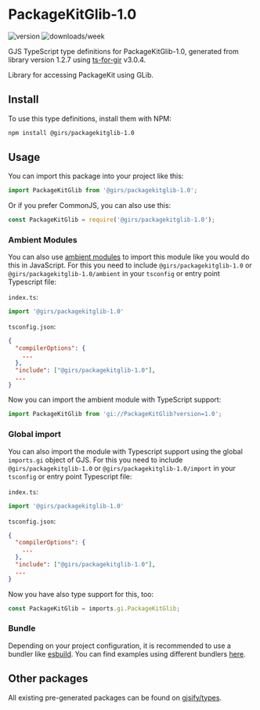 
# PackageKitGlib-1.0

![version](https://img.shields.io/npm/v/@girs/packagekitglib-1.0)
![downloads/week](https://img.shields.io/npm/dw/@girs/packagekitglib-1.0)


GJS TypeScript type definitions for PackageKitGlib-1.0, generated from library version 1.2.7 using [ts-for-gir](https://github.com/gjsify/ts-for-gir) v3.0.4.

Library for accessing PackageKit using GLib.

## Install

To use this type definitions, install them with NPM:
```bash
npm install @girs/packagekitglib-1.0
```

## Usage

You can import this package into your project like this:
```ts
import PackageKitGlib from '@girs/packagekitglib-1.0';
```

Or if you prefer CommonJS, you can also use this:
```ts
const PackageKitGlib = require('@girs/packagekitglib-1.0');
```

### Ambient Modules

You can also use [ambient modules](https://github.com/gjsify/ts-for-gir/tree/main/packages/cli#ambient-modules) to import this module like you would do this in JavaScript.
For this you need to include `@girs/packagekitglib-1.0` or `@girs/packagekitglib-1.0/ambient` in your `tsconfig` or entry point Typescript file:

`index.ts`:
```ts
import '@girs/packagekitglib-1.0'
```

`tsconfig.json`:
```json
{
  "compilerOptions": {
    ...
  },
  "include": ["@girs/packagekitglib-1.0"],
  ...
}
```

Now you can import the ambient module with TypeScript support: 

```ts
import PackageKitGlib from 'gi://PackageKitGlib?version=1.0';
```

### Global import

You can also import the module with Typescript support using the global `imports.gi` object of GJS.
For this you need to include `@girs/packagekitglib-1.0` or `@girs/packagekitglib-1.0/import` in your `tsconfig` or entry point Typescript file:

`index.ts`:
```ts
import '@girs/packagekitglib-1.0'
```

`tsconfig.json`:
```json
{
  "compilerOptions": {
    ...
  },
  "include": ["@girs/packagekitglib-1.0"],
  ...
}
```

Now you have also type support for this, too:

```ts
const PackageKitGlib = imports.gi.PackageKitGlib;
```

### Bundle

Depending on your project configuration, it is recommended to use a bundler like [esbuild](https://esbuild.github.io/). You can find examples using different bundlers [here](https://github.com/gjsify/ts-for-gir/tree/main/examples).

## Other packages

All existing pre-generated packages can be found on [gjsify/types](https://github.com/gjsify/types).

